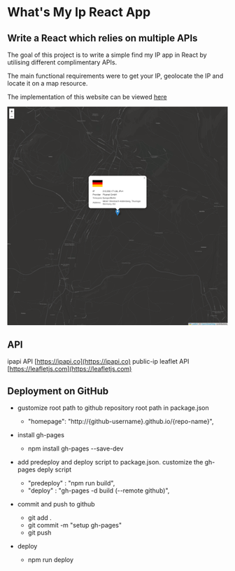 # What's My Ip React App

## Write a React which relies on multiple APIs

The goal of this project is to write a simple find my IP app in React by utilising different complimentary APIs.

The main functional requirements were to get your IP, geolocate the IP and locate it on a map resource.

The implementation of this website can be viewed [here](https://konstrukteur.github.io/what-is-my-ip-react-app/)

![initial design](design.png)

## API

ipapi API [https://ipapi.co](https://ipapi.co)
public-ip
leaflet API [https://leafletjs.com](https://leafletjs.com)

## Deployment on GitHub

- gustomize root path to github repository root path in package.json

  - "homepage": "http://{github-username}.github.io/{repo-name}",

- install gh-pages

  - npm install gh-pages --save-dev

- add predeploy and deploy script to package.json. customize the gh-pages deply script

  - "predeploy" : "npm run build",
  - "deploy" : "gh-pages -d build (--remote github)",

- commit and push to github

  - git add .
  - git commit -m "setup gh-pages"
  - git push

- deploy
  - npm run deploy

